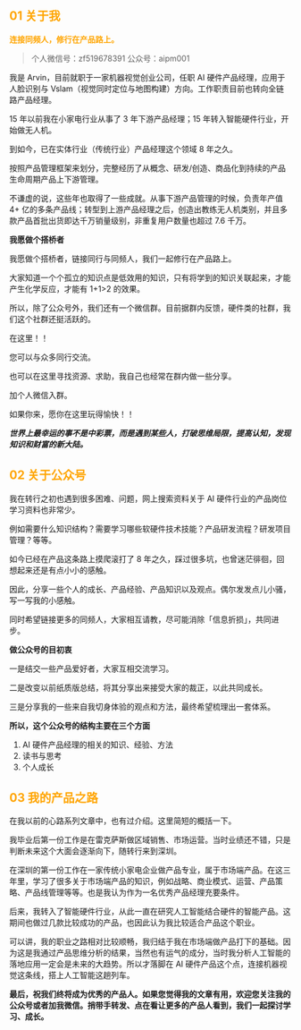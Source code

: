 ## <font color=orange>01 关于我</font>

**<font color=orange>连接同频人，修行在产品路上。</font>**

>个人微信号：zf519678391 公众号：aipm001

我是 Arvin，目前就职于一家机器视觉创业公司，任职 AI 硬件产品经理，应用于人脸识别与 Vslam（视觉同时定位与地图构建）方向。工作职责目前也转向全链路产品经理。

15 年以前我在小家电行业从事了 3 年下游产品经理；15 年转入智能硬件行业，开始做无人机。

到如今，已在实体行业（传统行业）产品经理这个领域 8 年之久。

按照产品管理框架来划分，完整经历了从概念、研发/创造、商品化到持续的产品生命周期产品上下游管理。

不谦虚的说，这些年也取得了一些成就。从事下游产品管理的时候，负责年产值 4+ 亿的多条产品线；转型到上游产品经理之后，创造出教练无人机类别，并且多款产品首批出货即达千万销量级别，非重复用户数量也超过 7.6 千万。

**我愿做个搭桥者**

我愿做个搭桥者，链接同行与同频人，我们一起修行在产品路上。

大家知道一个个孤立的知识点是低效用的知识，只有将学到的知识关联起来，才能产生化学反应，才能有 1+1>2 的效果。

所以，除了公众号外，我们还有一个微信群。目前据群内反馈，硬件类的社群，我们这个社群还挺活跃的。

在这里！！

您可以与众多同行交流。

也可以在这里寻找资源、求助，我自己也经常在群内做一些分享。

加个人微信入群。

如果你来，愿你在这里玩得愉快！！

***世界上最幸运的事不是中彩票，而是遇到某些人，打破思维局限，提高认知，发现知识和财富的新大陆。***

## <font color=orange>02 关于公众号</font>

我在转行之初也遇到很多困难、问题，网上搜索资料关于 AI 硬件行业的产品岗位学习资料也非常少。

例如需要什么知识结构？需要学习哪些软硬件技术技能？产品研发流程？研发项目管理？等等。

如今已经在产品这条路上摸爬滚打了 8 年之久，踩过很多坑，也曾迷茫徘徊，回想起来还是有点小小的感触。

因此，分享一些个人的成长、产品经验、产品知识以及观点。偶尔发发点儿小骚，写一写我的小感触。

同时希望链接更多的同频人，大家相互请教，尽可能消除「信息折损」，共同进步。

**做公众号的目初衷**

一是结交一些产品爱好者，大家互相交流学习。

二是改变以前纸质版总结，将其分享出来接受大家的裁正，以此共同成长。

三是分享我的一些来自我切身体验的观点和方法，最终希望梳理出一套体系。

**所以，这个公众号的结构主要在三个方面**

1. AI 硬件产品经理的相关的知识、经验、方法
2. 读书与思考
3. 个人成长

## <font color=orange>03 我的产品之路</font>

在我以前的心路系列文章中，也有过介绍。这里简短的概括一下。

我毕业后第一份工作是在雷克萨斯做区域销售、市场运营。当时业绩还不错，只是判断未来这个大面会逐渐向下，随转行来到深圳。

在深圳的第一份工作在一家传统小家电企业做产品专业，属于市场端产品。在这三年里，学习了很多关于市场端产品的知识，例如战略、商业模式、运营、产品策略、产品线管理等等。也是我认为作为一名优秀产品经理充要条件。

后来，我转入了智能硬件行业，从此一直在研究人工智能结合硬件的智能产品。这期间也做过几款比较成功的产品，也因此认为我比较适合产品这个职业。

可以讲，我的职业之路相对比较顺畅，我归结于我在市场端做产品打下的基础。因为这是我通过产品思维分析的结果，当然也有运气的成分，当时我分析人工智能的落地应用一定会是未来的大趋势。所以才落脚在 AI 硬件产品这个点，连接机器视觉这条线，搭上人工智能这趟列车。

**最后，祝我们终将成为优秀的产品人。如果您觉得我的文章有用，欢迎您关注我的公众号或者加我微信。捎带手转发、点在看让更多的产品人看到，我们一起探讨学习、成长。**